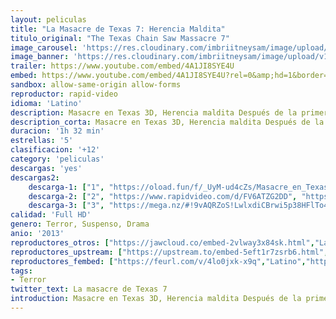 ```yaml
---
layout: peliculas
title: "La Masacre de Texas 7: Herencia Maldita"
titulo_original: "The Texas Chain Saw Massacre 7"
image_carousel: 'https://res.cloudinary.com/imbriitneysam/image/upload/v1546124336/texas7-poster-min.jpg'
image_banner: 'https://res.cloudinary.com/imbriitneysam/image/upload/v1546124336/texas7-banner-min.jpg'
trailer: https://www.youtube.com/embed/4A1JI8SYE4U
embed: https://www.youtube.com/embed/4A1JI8SYE4U?rel=0&amp;hd=1&border=0&wmode=opaque&enablejsapi=1&modestbranding=1&controls=1&showinfo=1
sandbox: allow-same-origin allow-forms
reproductor: rapid-video
idioma: 'Latino'
description: Masacre en Texas 3D, Herencia maldita Después de la primera muerte en 1974, la gente del pueblo sospecha que los familiares de Sawyer son responsables de los atroces crímenes cometidos por la familia. Una turba de enfurecidos lugareños rodearon la casa donde tuvieron lugar las matanzas, y la destruyeron, matando a todos los miembros de la familia con los cimientos del que antes fuese su hogar. Décadas más tarde, una joven llamada Heather (Alexandra Daddario,Carta blanca, Una historia de Brooklyn) descubre que ha heredado una finca de Texas de su abuela. Decide traer a sus amigos a lo largo del viaje por carretera para recibir su herencia. Pero cuando llegan se dan cuenta que el terrorífico pasado no ha sido enterrado del todo y que les quedan horrores por descubrir que les acechan en el sótano de aquella casa. Esta película basada en hechos reales y continuación de una de las películas clásicas del género terror, supondrá el segundo trabajo el dirección para John Luessenhop, cuya ópera prima fue Ladrones.
description_corta: Masacre en Texas 3D, Herencia maldita Después de la primera muerte en 1974, la gente del pueblo sospecha que los familiares de Sawyer son responsables de los atroces crímenes cometidos por la familia. Una turba de enfurecidos...
duracion: '1h 32 min'
estrellas: '5'
clasificacion: '+12'
category: 'peliculas'
descargas: 'yes'
descargas2:
    descarga-1: ["1", "https://oload.fun/f/_UyM-ud4cZs/Masacre_en_Texas_3D_Herencia_maldita_-_La_matanza_de_Texas_3D_-_Texas_Chainsaw_3D_%282013%29.MP4.mp4", "https://www.google.com/s2/favicons?domain=openload.co","OpenLoad","https://res.cloudinary.com/imbriitneysam/image/upload/v1541473684/mexico.png", "Latino", "Full HD"]
    descarga-2: ["2", "https://www.rapidvideo.com/d/FV6ATZG2DD", "https://www.google.com/s2/favicons?domain=www.rapidvideo.com","RapidVideo","https://res.cloudinary.com/imbriitneysam/image/upload/v1541473684/mexico.png", "Latino", "Full HD"]
    descarga-3: ["3", "https://mega.nz/#!9vAQRZoS!LwlxdiCBrwi5p38HFlTo4zXQ5gt06jlCfMc70-lvXTw", "https://www.google.com/s2/favicons?domain=mega.nz","Mega","https://res.cloudinary.com/imbriitneysam/image/upload/v1541473684/mexico.png", "Latino", "Full HD"]
calidad: 'Full HD'
genero: Terror, Suspenso, Drama
anio: '2013'
reproductores_otros: ["https://jawcloud.co/embed-2vlway3x84sk.html","Latino"]
reproductores_upstream: ["https://upstream.to/embed-5eft1r7zsrb6.html","Latino"]
reproductores_fembed: ["https://feurl.com/v/4lo0jxk-x9q","Latino","https://feurl.com/v/8dz1zh8wle0507g","Latino","https://fembad.net/v/mrm8yf58rz84l6g","Latino"]
tags:
- Terror
twitter_text: La masacre de Texas 7
introduction: Masacre en Texas 3D, Herencia maldita Después de la primera muerte en 1974, la gente del pueblo sospecha que los familiares de Sawyer son responsables de los atroces crímenes cometidos por la familia. Una turba de enfurecidos..
---
```



 







